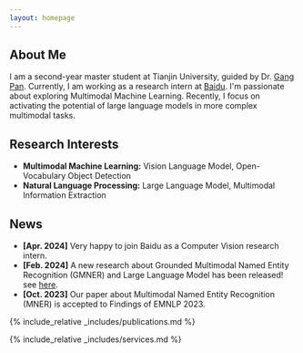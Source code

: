 ```yaml
---
layout: homepage
---
```


## About Me

I am a second-year master student at Tianjin University, guided by Dr. [Gang Pan](https://gpantju.github.io/index/). Currently, I am working as a research intern at [Baidu](https://www.paddlepaddle.org.cn/). I'm passionate about exploring Multimodal Machine Learning. Recently, I focus on activating the potential of large language models in more complex multimodal tasks. 

## Research Interests

- **Multimodal Machine Learning:** Vision Language Model, Open-Vocabulary Object Detection
- **Natural Language Processing:** Large Language Model, Multimodal Information Extraction

## News

- **[Apr. 2024]** Very happy to join Baidu as a Computer Vision research intern.
- **[Feb. 2024]** A new research about Grounded Multimodal Named Entity Recognition (GMNER) and Large Language Model has been released! see [here](https://arxiv.org/abs/2402.09989).
- **[Oct. 2023]** Our paper about Multimodal Named Entity Recognition (MNER) is accepted to Findings of EMNLP 2023.

{% include_relative _includes/publications.md %}

{% include_relative _includes/services.md %}
